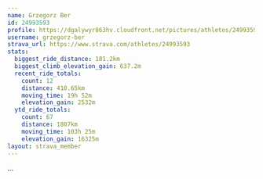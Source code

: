 ```yaml
---
name: Grzegorz Ber
id: 24993593
profile: https://dgalywyr863hv.cloudfront.net/pictures/athletes/24993593/7453165/11/large.jpg
username: grzegorz-ber
strava_url: https://www.strava.com/athletes/24993593
stats:
  biggest_ride_distance: 181.2km
  biggest_climb_elevation_gain: 637.2m
  recent_ride_totals:
    count: 12
    distance: 410.65km
    moving_time: 19h 52m
    elevation_gain: 2532m
  ytd_ride_totals:
    count: 67
    distance: 1807km
    moving_time: 103h 25m
    elevation_gain: 16325m
layout: strava_member
--- 
```

...
